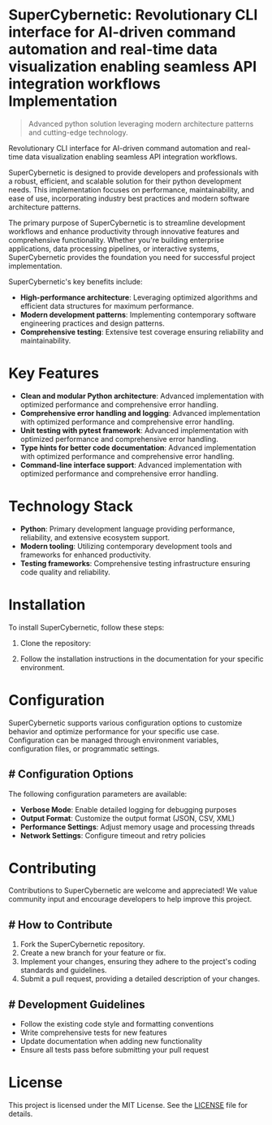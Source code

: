 <!-- fallback_SuperCybernetic_20250802190118_24154 -->

# SuperCybernetic: Revolutionary CLI interface for AI-driven command automation and real-time data visualization enabling seamless API integration workflows Implementation
> Advanced python solution leveraging modern architecture patterns and cutting-edge technology.

Revolutionary CLI interface for AI-driven command automation and real-time data visualization enabling seamless API integration workflows.

SuperCybernetic is designed to provide developers and professionals with a robust, efficient, and scalable solution for their python development needs. This implementation focuses on performance, maintainability, and ease of use, incorporating industry best practices and modern software architecture patterns.

The primary purpose of SuperCybernetic is to streamline development workflows and enhance productivity through innovative features and comprehensive functionality. Whether you're building enterprise applications, data processing pipelines, or interactive systems, SuperCybernetic provides the foundation you need for successful project implementation.

SuperCybernetic's key benefits include:

* **High-performance architecture**: Leveraging optimized algorithms and efficient data structures for maximum performance.
* **Modern development patterns**: Implementing contemporary software engineering practices and design patterns.
* **Comprehensive testing**: Extensive test coverage ensuring reliability and maintainability.

# Key Features

* **Clean and modular Python architecture**: Advanced implementation with optimized performance and comprehensive error handling.
* **Comprehensive error handling and logging**: Advanced implementation with optimized performance and comprehensive error handling.
* **Unit testing with pytest framework**: Advanced implementation with optimized performance and comprehensive error handling.
* **Type hints for better code documentation**: Advanced implementation with optimized performance and comprehensive error handling.
* **Command-line interface support**: Advanced implementation with optimized performance and comprehensive error handling.

# Technology Stack

* **Python**: Primary development language providing performance, reliability, and extensive ecosystem support.
* **Modern tooling**: Utilizing contemporary development tools and frameworks for enhanced productivity.
* **Testing frameworks**: Comprehensive testing infrastructure ensuring code quality and reliability.

# Installation

To install SuperCybernetic, follow these steps:

1. Clone the repository:


2. Follow the installation instructions in the documentation for your specific environment.

# Configuration

SuperCybernetic supports various configuration options to customize behavior and optimize performance for your specific use case. Configuration can be managed through environment variables, configuration files, or programmatic settings.

## # Configuration Options

The following configuration parameters are available:

* **Verbose Mode**: Enable detailed logging for debugging purposes
* **Output Format**: Customize the output format (JSON, CSV, XML)
* **Performance Settings**: Adjust memory usage and processing threads
* **Network Settings**: Configure timeout and retry policies

# Contributing

Contributions to SuperCybernetic are welcome and appreciated! We value community input and encourage developers to help improve this project.

## # How to Contribute

1. Fork the SuperCybernetic repository.
2. Create a new branch for your feature or fix.
3. Implement your changes, ensuring they adhere to the project's coding standards and guidelines.
4. Submit a pull request, providing a detailed description of your changes.

## # Development Guidelines

* Follow the existing code style and formatting conventions
* Write comprehensive tests for new features
* Update documentation when adding new functionality
* Ensure all tests pass before submitting your pull request

# License

This project is licensed under the MIT License. See the [LICENSE](https://github.com/cerenyilmazjinx/SuperCybernetic/blob/main/LICENSE) file for details.
